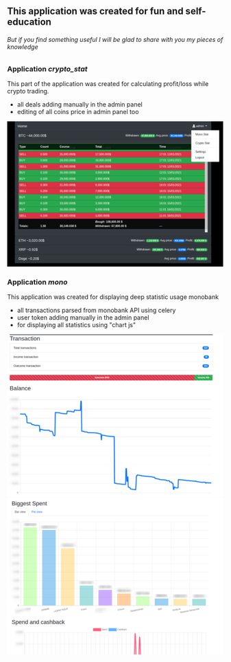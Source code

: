 ## This application was created for fun and self-education
###### But if you find something useful I will be glad to share with you my pieces of knowledge

### Application _crypto_stat_
This part of the application was created for calculating profit/loss while crypto trading.
- all deals adding manually in the admin panel 
- editing of all coins price in admin panel too

![](https://github.com/DanilRusakov/monobank_stat/blob/main/crypto_stat/static/coin_stat.png)

### Application _mono_
This application was created for displaying deep statistic usage monobank 
- all transactions parsed from monobank API using celery
- user token adding manually in the admin panel
- for displaying all statistics using "chart js"


![](https://github.com/DanilRusakov/monobank_stat/blob/main/mono/static/transaction_stat.png)
![](https://github.com/DanilRusakov/monobank_stat/blob/main/mono/static/spend.png)
